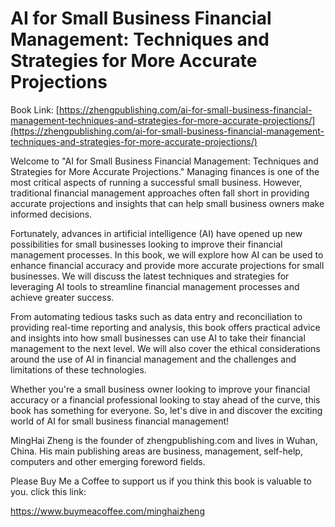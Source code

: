 # AI for Small Business Financial Management: Techniques and Strategies for More Accurate Projections

Book Link: [https://zhengpublishing.com/ai-for-small-business-financial-management-techniques-and-strategies-for-more-accurate-projections/](https://zhengpublishing.com/ai-for-small-business-financial-management-techniques-and-strategies-for-more-accurate-projections/)

Welcome to "AI for Small Business Financial Management: Techniques and Strategies for More Accurate Projections." Managing finances is one of the most critical aspects of running a successful small business. However, traditional financial management approaches often fall short in providing accurate projections and insights that can help small business owners make informed decisions.

Fortunately, advances in artificial intelligence (AI) have opened up new possibilities for small businesses looking to improve their financial management processes. In this book, we will explore how AI can be used to enhance financial accuracy and provide more accurate projections for small businesses. We will discuss the latest techniques and strategies for leveraging AI tools to streamline financial management processes and achieve greater success.

From automating tedious tasks such as data entry and reconciliation to providing real-time reporting and analysis, this book offers practical advice and insights into how small businesses can use AI to take their financial management to the next level. We will also cover the ethical considerations around the use of AI in financial management and the challenges and limitations of these technologies.

Whether you're a small business owner looking to improve your financial accuracy or a financial professional looking to stay ahead of the curve, this book has something for everyone. So, let's dive in and discover the exciting world of AI for small business financial management!

MingHai Zheng is the founder of zhengpublishing.com and lives in Wuhan, China. His main publishing areas are business, management, self-help, computers and other emerging foreword fields.

Please Buy Me a Coffee to support us if you think this book is valuable to you. click this link:

https://www.buymeacoffee.com/minghaizheng
